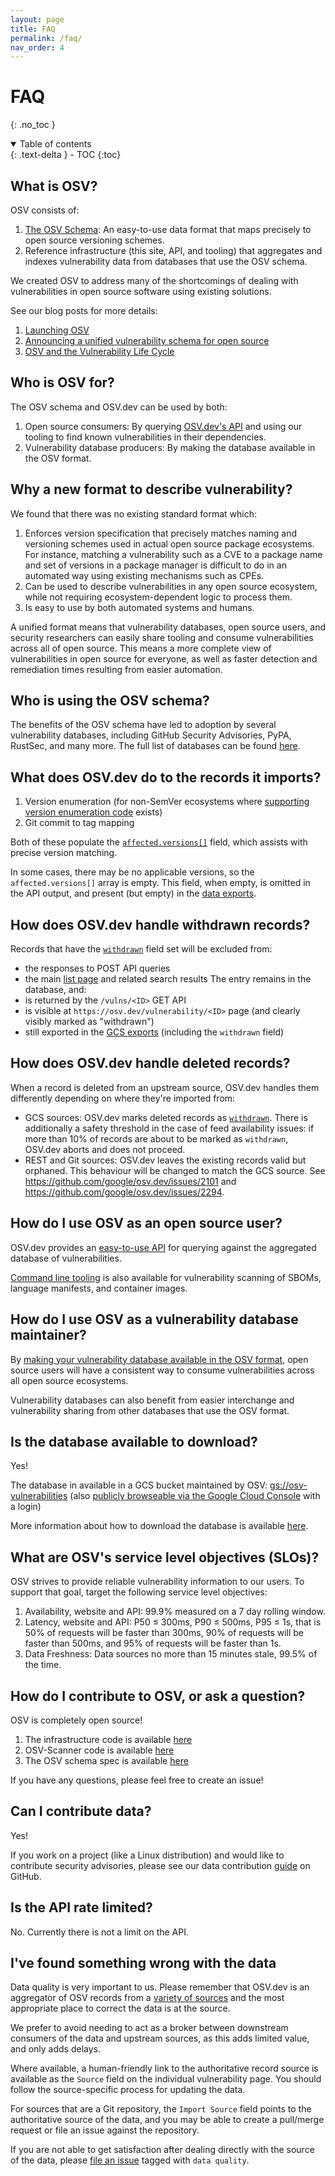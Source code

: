 ```yaml
---
layout: page
title: FAQ
permalink: /faq/
nav_order: 4
---
```

# FAQ

{: .no_toc }

<details open markdown="block">
  <summary>
    Table of contents
  </summary>
  {: .text-delta }
- TOC
{:toc}
</details>

## What is OSV?

OSV consists of:

1. [The OSV Schema](https://ossf.github.io/osv-schema/): An easy-to-use data format that maps precisely to open source versioning schemes.
2. Reference infrastructure (this site, API, and tooling) that aggregates and indexes vulnerability data from databases that use the OSV schema.

We created OSV to address many of the shortcomings of dealing with vulnerabilities in open source software using existing solutions.

See our blog posts for more details:

1. [Launching OSV](https://security.googleblog.com/2021/02/launching-osv-better-vulnerability.html)
2. [Announcing a unified vulnerability schema for open source](https://security.googleblog.com/2021/06/announcing-unified-vulnerability-schema.html)
3. [OSV and the Vulnerability Life Cycle](https://security.googleblog.com/2023/03/osv-and-vulnerability-life-cycle.html)

## Who is OSV for?

The OSV schema and OSV.dev can be used by both:

1. Open source consumers: By querying [OSV.dev's API](../api/) and using our tooling to find known vulnerabilities in their dependencies.
2. Vulnerability database producers: By making the database available in the OSV format.

## Why a new format to describe vulnerability?

We found that there was no existing standard format which:

1. Enforces version specification that precisely matches naming and versioning schemes used in actual open source package ecosystems. For instance, matching a vulnerability such as a CVE to a package name and set of versions in a package manager is difficult to do in an automated way using existing mechanisms such as CPEs.
2. Can be used to describe vulnerabilities in any open source ecosystem, while not requiring ecosystem-dependent logic to process them.
3. Is easy to use by both automated systems and humans.

A unified format means that vulnerability databases, open source users, and security researchers can easily share tooling and consume vulnerabilities across all of open source. This means a more complete view of vulnerabilities in open source for everyone, as well as faster detection and remediation times resulting from easier automation.

## Who is using the OSV schema?

The benefits of the OSV schema have led to adoption by several vulnerability databases, including GitHub Security Advisories, PyPA, RustSec, and many more. The full list of databases can be found [here](https://github.com/ossf/osv-schema#open-source-vulnerability-schema).

## What does OSV.dev do to the records it imports?

1. Version enumeration (for non-SemVer ecosystems where [supporting version enumeration code](https://github.com/google/osv.dev/tree/master/osv/ecosystems) exists)
2. Git commit to tag mapping

Both of these populate the [`affected.versions[]`](https://ossf.github.io/osv-schema/#affectedversions-field) field, which assists with precise version matching.

In some cases, there may be no applicable versions, so the `affected.versions[]`
array is empty. This field, when empty, is omitted in the API output, and
present (but empty) in the [data exports](#is-the-database-available-to-download).

## How does OSV.dev handle withdrawn records?

Records that have the [`withdrawn`](https://ossf.github.io/osv-schema/#withdrawn-field) field set will be excluded from:
* the responses to POST API queries
* the main [list page](https://osv.dev/list) and related search results
The entry remains in the database, and:
* is returned by the `/vulns/<ID>` GET API
* is visible at `https://osv.dev/vulnerability/<ID>` page (and clearly visibly marked as "withdrawn")
* still exported in the [GCS exports](#is-the-database-available-to-download) (including the `withdrawn` field)

## How does OSV.dev handle deleted records?

When a record is deleted from an upstream source, OSV.dev handles them differently depending on where they're imported from:

- GCS sources: OSV.dev marks deleted records as [`withdrawn`](https://ossf.github.io/osv-schema/#withdrawn-field). There is additionally a safety threshold in the case of feed availability issues: if more than 10% of records are about to be marked as `withdrawn`, OSV.dev aborts and does not proceed.
- REST and Git sources: OSV.dev leaves the existing records valid but orphaned. This behaviour will be changed to match the GCS source. See <https://github.com/google/osv.dev/issues/2101> and <https://github.com/google/osv.dev/issues/2294>.

## How do I use OSV as an open source user?

OSV.dev provides an [easy-to-use API](../api/) for querying against the aggregated database of vulnerabilities.

[Command line tooling](https://github.com/google/osv-scanner) is also available for vulnerability scanning of SBOMs, language manifests, and container images.

## How do I use OSV as a vulnerability database maintainer?

By [making your vulnerability database available in the OSV format](https://github.com/google/osv.dev/blob/master/CONTRIBUTING.md#contributing-data), open source users will have a consistent way to consume vulnerabilities across all open source ecosystems.

Vulnerability databases can also benefit from easier interchange and vulnerability sharing from other databases that use the OSV format.

## Is the database available to download?

Yes!

The database in available in a GCS bucket maintained by OSV: [gs://osv-vulnerabilities](https://storage.googleapis.com/osv-vulnerabilities/index.html) (also [publicly browseable via the Google Cloud Console](https://console.cloud.google.com/storage/browser/osv-vulnerabilities) with a login)

More information about how to download the database is available [here](data.md#data-dumps).

## What are OSV's service level objectives (SLOs)?

OSV strives to provide reliable vulnerability information to our users. To support that goal, target the following service level objectives:

1. Availability, website and API: 99.9% measured on a 7 day rolling window.
2. Latency, website and API: P50 ≤ 300ms, P90 ≤ 500ms, P95 ≤ 1s, that is 50% of requests will be faster than 300ms, 90% of requests will be faster than 500ms, and 95% of requests will be faster than 1s.
3. Data Freshness: Data sources no more than 15 minutes stale, 99.5% of the time.

## How do I contribute to OSV, or ask a question?

OSV is completely open source!

1. The infrastructure code is available [here](https://github.com/google/osv.dev)
2. OSV-Scanner code is available [here](https://github.com/google/osv-scanner)
3. The OSV schema spec is available [here](https://github.com/ossf/osv-schema)

If you have any questions, please feel free to create an issue!

## Can I contribute data?

Yes!

If you work on a project (like a Linux distribution) and would like to contribute security advisories, please see our data contribution [guide](https://github.com/google/osv.dev/blob/master/CONTRIBUTING.md#contributing-data) on GitHub.

## Is the API rate limited?

No. Currently there is not a limit on the API.

## I've found something wrong with the data

Data quality is very important to us. Please remember that OSV.dev is an
aggregator of OSV records from a [variety of
sources](https://github.com/google/osv.dev/blob/master/source.yaml) and the most
appropriate place to correct the data is at the source.

We prefer to avoid needing to act as a broker between downstream consumers of
the data and upstream sources, as this adds limited value, and only adds delays.

Where available, a human-friendly link to the authoritative record source is
available as the `Source` field on the individual vulnerability page. You should
follow the source-specific process for updating the data.

For sources that are a Git repository, the `Import Source` field points to the
authoritative source of the data, and you may be able to create a pull/merge
request or file an issue against the repository.

If you are not able to get satisfaction after dealing directly with the source of the data, please [file an issue](https://github.com/google/osv.dev/issues?q=is%3Aissue+is%3Aopen+label%3A%22data+quality%22) tagged with `data quality`.
